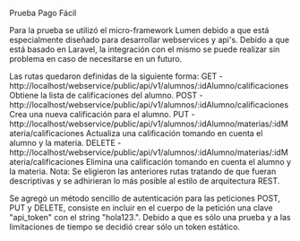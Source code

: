 Prueba Pago Fácil

Para la prueba se utilizó el micro-framework Lumen debido a que está especialmente diseñado para desarrollar webservices y api's. Debido a que está basado en Laravel, la integración con el mismo se puede realizar sin problema en caso de necesitarse en un futuro.

Las rutas quedaron definidas de la siguiente forma:
GET - http://localhost/webservice/public/api/v1/alumnos/:idAlumno/calificaciones
Obtiene la lista de calificaciones del alumno.
POST - http://localhost/webservice/public/api/v1/alumnos/:idAlumno/calificaciones
Crea una nueva calificación para el alumno.
PUT - http://localhost/webservice/public/api/v1/alumnos/:idAlumno/materias/:idMateria/calificaciones
Actualiza una calificación tomando en cuenta el alumno y la materia.
DELETE - http://localhost/webservice/public/api/v1/alumnos/:idAlumno/materias/:idMateria/calificaciones
Elimina una calificación tomando en cuenta el alumno y la materia.
Nota: Se eligieron las anteriores rutas tratando de que fueran descriptivas y se adhirieran lo más posible al estilo de arquitectura REST.

Se agregó un método sencillo de autenticación para las peticiones POST, PUT y DELETE, consiste en incluir en el cuerpo de la petición una clave "api_token" con el string "hola123.". Debido a que es sólo una prueba y a las limitaciones de tiempo se decidió crear sólo un token estático.
